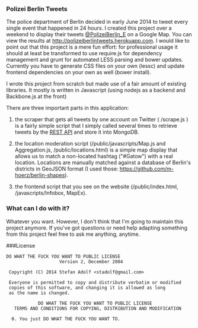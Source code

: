 ### Polizei Berlin Tweets

The police department of Berlin decided in early June 2014 to tweet every single event that happened in 24 hours.
I created this project over a weekend to display their tweets [@PolizeiBerlin_E](https://twitter.com/PolizeiBerlin_E) on a
Google Map. You can view the results at http://polizeiberlintweets.herokuapp.com. I would like to point out that
this project is a mere fun effort: for professional usage it should at least be transformed to use require.js for
dependency management and grunt for automated LESS parsing and bower updates. Currently you have to generate
CSS files on your own (lessc) and update frontend dependencies on your own as well (bower install).

I wrote this project from scratch but made use of a fair amount of existing libraries. It mostly is written
in Javascript (using nodejs as a backend and Backbone.js at the front)

There are three important parts in this application:
1) the scraper that gets all tweets by one account on Twitter ( /scrape.js ) is a fairly simple script that
I simply called several times to retrieve tweets by the [REST API](https://dev.twitter.com/docs/api/1.1/get/statuses/user_timeline)
and store it into MongoDB.

2) the location moderation script (/public/javascripts/Map.js and Aggregation.js, /public/locations.html) is a
simple map display that allows us to match a non-located hashtag ("#Gatow") with a real location. Locations are
manually matched against a database of Berlin's districts in GeoJSON format (I used those: https://github.com/m-hoerz/berlin-shapes).

3) the frontend script that you see on the website (/public/index.html, /javascripts/Infobox, MapEx).

### What can I do with it?
Whatever you want. However, I don't think that I'm going to maintain this project anymore. If you've got questions
or need help adapting something from this project feel free to ask me anything, anytime.

###License

    DO WHAT THE FUCK YOU WANT TO PUBLIC LICENSE
                        Version 2, December 2004

     Copyright (C) 2014 Stefan Adolf <stadolf@gmail.com>

     Everyone is permitted to copy and distribute verbatim or modified
     copies of this software, and changing it is allowed as long
     as the name is changed.

                DO WHAT THE FUCK YOU WANT TO PUBLIC LICENSE
       TERMS AND CONDITIONS FOR COPYING, DISTRIBUTION AND MODIFICATION

      0. You just DO WHAT THE FUCK YOU WANT TO.
